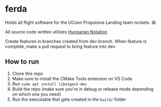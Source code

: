 # ferda
Holds all flight software for the UConn Propulsive Landing team rockets. :smile:

All source code written utilizes [Hungarian Notation](https://www.cse.iitk.ac.in/users/dsrkg/cs245/html/Guide.htm)

Create features in branches created from dev branch. When feature is complete, make a pull request to bring feature into dev

## How to run
1. Clone this repo
2. Make sure to install the CMake Tools extension on VS Code
3. Run `sudo apt install libeigen3-dev`
4. Build the repo (make sure you're in debug or release mode depending on which one you need)
5. Run the executable that gets created in the `build/` folder
